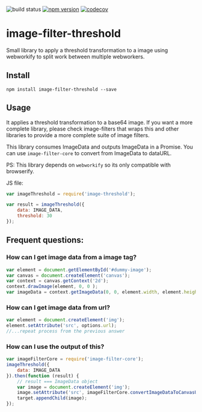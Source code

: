 ![build status](https://travis-ci.org/canastro/image-filter-threshold.svg?branch=master)
[![npm version](https://badge.fury.io/js/image-filter-threshold.svg)](https://badge.fury.io/js/image-filter-threshold)
[![codecov](https://codecov.io/gh/canastro/image-filter-threshold/branch/master/graph/badge.svg)](https://codecov.io/gh/canastro/image-filter-threshold)

# image-filter-threshold

Small library to apply a threshold transformation to a image using webworkify to split work between multiple webworkers.

## Install

```
npm install image-filter-threshold --save
```

## Usage
It applies a threshold transformation to a base64 image. If you want a more complete library, please check image-filters that wraps this and other libraries to provide a more complete suite of image filters.

This library consumes ImageData and outputs ImageData in a Promise. You can use `image-filter-core` to convert from ImageData to dataURL.

PS: This library depends on `webworkify` so its only compatible with browserify.

JS file:
```js
var imageThreshold = require('image-threshold');

var result = imageThreshold({
    data: IMAGE_DATA,
    threshold: 30
});
```

## Frequent questions:
### How can I get image data from a image tag?

```js
var element = document.getElementById('#dummy-image');
var canvas = document.createElement('canvas');
var context = canvas.getContext('2d');
context.drawImage(element, 0, 0 );
var imageData = context.getImageData(0, 0, element.width, element.height);
```

### How can I get image data from url?

```js
var element = document.createElement('img');
element.setAttribute('src', options.url);
//...repeat process from the previous answer
```

### How can I use the output of this?

```js
var imageFilterCore = require('image-filter-core');
imageThreshold({
    data: IMAGE_DATA
}).then(function (result) {
    // result === ImageData object
    var image = document.createElement('img');
    image.setAttribute('src', imageFilterCore.convertImageDataToCanvasURL(imageData));
    target.appendChild(image);
});
```

